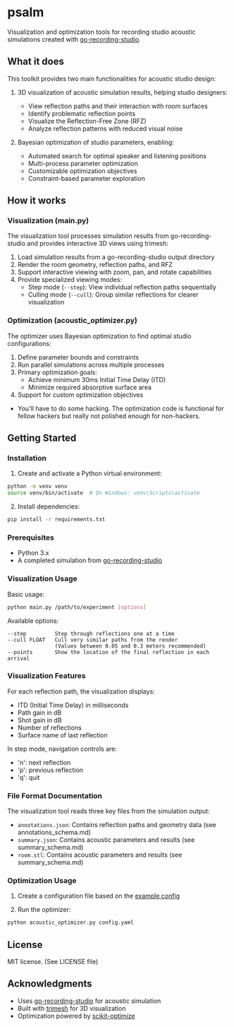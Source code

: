 # psalm

Visualization and optimization tools for recording studio acoustic simulations created with [go-recording-studio](https://github.com/jdginn/go-recording-studio).

## What it does

This toolkit provides two main functionalities for acoustic studio design:

1. 3D visualization of acoustic simulation results, helping studio designers:

   - View reflection paths and their interaction with room surfaces
   - Identify problematic reflection points
   - Visualize the Reflection-Free Zone (RFZ)
   - Analyze reflection patterns with reduced visual noise

2. Bayesian optimization of studio parameters, enabling:
   - Automated search for optimal speaker and listening positions
   - Multi-process parameter optimization
   - Customizable optimization objectives
   - Constraint-based parameter exploration

## How it works

### Visualization (main.py)

The visualization tool processes simulation results from go-recording-studio and provides interactive 3D views using trimesh:

1. Load simulation results from a go-recording-studio output directory
2. Render the room geometry, reflection paths, and RFZ
3. Support interactive viewing with zoom, pan, and rotate capabilities
4. Provide specialized viewing modes:
   - Step mode (`--step`): View individual reflection paths sequentially
   - Culling mode (`--cull`): Group similar reflections for clearer visualization

### Optimization (acoustic_optimizer.py)

The optimizer uses Bayesian optimization to find optimal studio configurations:

1. Define parameter bounds and constraints
2. Run parallel simulations across multiple processes
3. Primary optimization goals:
   - Achieve minimum 30ms Initial Time Delay (ITD)
   - Minimize required absorptive surface area
4. Support for custom optimization objectives

- You'll have to do some hacking. The optimization code is functional for fellow hackers but really not polished enough for non-hackers.

## Getting Started

### Installation

1. Create and activate a Python virtual environment:

```bash
python -m venv venv
source venv/bin/activate  # On Windows: venv\Scripts\activate
```

2. Install dependencies:

```bash
pip install -r requirements.txt
```

### Prerequisites

- Python 3.x
- A completed simulation from [go-recording-studio](https://github.com/jdginn/go-recording-studio)

### Visualization Usage

Basic usage:

```bash
python main.py /path/to/experiment [options]
```

Available options:

```
--step         Step through reflections one at a time
--cull FLOAT   Cull very similar paths from the render
               (Values between 0.05 and 0.3 meters recommended)
--points       Show the location of the final reflection in each arrival
```

### Visualization Features

For each reflection path, the visualization displays:

- ITD (Initial Time Delay) in milliseconds
- Path gain in dB
- Shot gain in dB
- Number of reflections
- Surface name of last reflection

In step mode, navigation controls are:

- 'n': next reflection
- 'p': previous reflection
- 'q': quit

### File Format Documentation

The visualization tool reads three key files from the simulation output:

- `annotations.json`: Contains reflection paths and geometry data (see annotations_schema.md)
- `summary.json`: Contains acoustic parameters and results (see summary_schema.md)
- `room.stl`: Contains acoustic parameters and results (see summary_schema.md)

### Optimization Usage

1. Create a configuration file based on the [example config](https://github.com/jdginn/go-recording-studio/blob/main/testdata/default_config.yaml)

2. Run the optimizer:

```bash
python acoustic_optimizer.py config.yaml
```

## License

MIT license. (See LICENSE file)

## Acknowledgments

- Uses [go-recording-studio](https://github.com/jdginn/go-recording-studio) for acoustic simulation
- Built with [trimesh](https://trimsh.org/) for 3D visualization
- Optimization powered by [scikit-optimize](https://scikit-optimize.github.io/)
